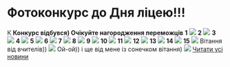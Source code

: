 
# Фотоконкурс до Дня ліцею!!!
К
**Конкурс відбувся) Очікуйте нагородження переможців**
**1**
![](/images/фотоконкурс-до-дня-ліцею/8а.png)
**2**
**![](/images/фотоконкурс-до-дня-ліцею/8б.jpg)**
**3**
![](/images/фотоконкурс-до-дня-ліцею/9а.jpg)
**4**
![](/images/фотоконкурс-до-дня-ліцею/9б.jpeg)
**5**
![](/images/фотоконкурс-до-дня-ліцею/9в.jpg)
**6**
![](/images/фотоконкурс-до-дня-ліцею/9г.jpg)
**7**
![](/images/фотоконкурс-до-дня-ліцею/9д.jpg)
**8**
![](/images/фотоконкурс-до-дня-ліцею/10б.jpg)
**9**
![](/images/фотоконкурс-до-дня-ліцею/10в.jpg)
**10**
![](/images/фотоконкурс-до-дня-ліцею/10г.jpeg)
**11**
![](/images/фотоконкурс-до-дня-ліцею/10д.jpg)
**12**
![](/images/фотоконкурс-до-дня-ліцею/11а.jpg)
**13**
![](/images/фотоконкурс-до-дня-ліцею/11б.jpg)
**14**
![](/images/фотоконкурс-до-дня-ліцею/11г.jpeg)
**15**
**![](/images/фотоконкурс-до-дня-ліцею/8в.jpg)**
Вітання від вчителів))
![](/images/фотоконкурс-до-дня-ліцею/новый-коллаж.jpg)
Ой-ой)) і ще від мене із сонечком вітання)
![](/images/фотоконкурс-до-дня-ліцею/oks_myr.jpg)
[Читати усі новини](/news)
       